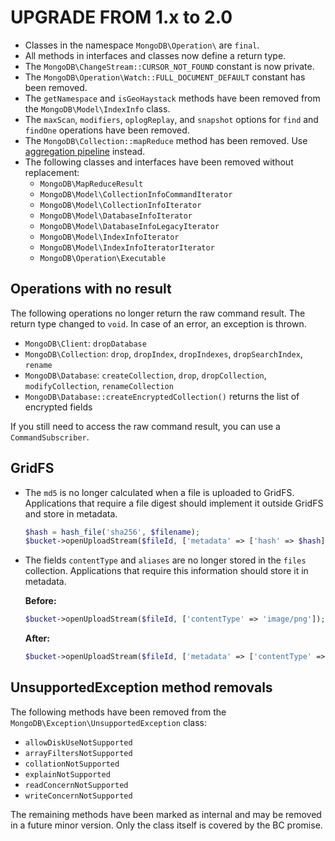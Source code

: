 UPGRADE FROM 1.x to 2.0
========================

 * Classes in the namespace `MongoDB\Operation\` are `final`.
 * All methods in interfaces and classes now define a return type.
 * The `MongoDB\ChangeStream::CURSOR_NOT_FOUND` constant is now private.
 * The `MongoDB\Operation\Watch::FULL_DOCUMENT_DEFAULT` constant has been
   removed.
 * The `getNamespace` and `isGeoHaystack` methods have been removed from the
   `MongoDB\Model\IndexInfo` class.
 * The `maxScan`, `modifiers`, `oplogReplay`, and `snapshot` options for `find`
   and `findOne` operations have been removed.
 * The `MongoDB\Collection::mapReduce` method has been removed. Use
   [aggregation pipeline](https://www.mongodb.com/docs/manual/reference/map-reduce-to-aggregation-pipeline/)
   instead.
 * The following classes and interfaces have been removed without replacement:
   * `MongoDB\MapReduceResult`
   * `MongoDB\Model\CollectionInfoCommandIterator`
   * `MongoDB\Model\CollectionInfoIterator`
   * `MongoDB\Model\DatabaseInfoIterator`
   * `MongoDB\Model\DatabaseInfoLegacyIterator`
   * `MongoDB\Model\IndexInfoIterator`
   * `MongoDB\Model\IndexInfoIteratorIterator`
   * `MongoDB\Operation\Executable`

Operations with no result
-------------------------

The following operations no longer return the raw command result. The return
type changed to `void`. In case of an error, an exception is thrown.

 * `MongoDB\Client`: `dropDatabase`
 * `MongoDB\Collection`: `drop`, `dropIndex`, `dropIndexes`, `dropSearchIndex`, `rename`
 * `MongoDB\Database`: `createCollection`, `drop`, `dropCollection`, `modifyCollection`, `renameCollection`
 * `MongoDB\Database::createEncryptedCollection()` returns the list of encrypted fields

If you still need to access the raw command result, you can use a `CommandSubscriber`.

GridFS
------

 * The `md5` is no longer calculated when a file is uploaded to GridFS.
   Applications that require a file digest should implement it outside GridFS
   and store in metadata.

   ```php
   $hash = hash_file('sha256', $filename);
   $bucket->openUploadStream($fileId, ['metadata' => ['hash' => $hash]]);
   ```

 * The fields `contentType` and `aliases` are no longer stored in the `files`
   collection. Applications that require this information should store it in
   metadata.

   **Before:**
   ```php
   $bucket->openUploadStream($fileId, ['contentType' => 'image/png']);
   ```

   **After:**
   ```php
   $bucket->openUploadStream($fileId, ['metadata' => ['contentType' => 'image/png']]);
   ```

UnsupportedException method removals
------------------------------------

The following methods have been removed from the
`MongoDB\Exception\UnsupportedException` class:
 * `allowDiskUseNotSupported`
 * `arrayFiltersNotSupported`
 * `collationNotSupported`
 * `explainNotSupported`
 * `readConcernNotSupported`
 * `writeConcernNotSupported`

The remaining methods have been marked as internal and may be removed in a
future minor version. Only the class itself is covered by the BC promise.
